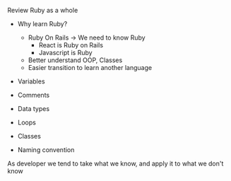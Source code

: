 Review Ruby as a whole
- Why learn Ruby?

    - Ruby On Rails -> We need to know Ruby
        - React is Ruby on Rails
        - Javascript is Ruby
    - Better understand OOP, Classes
    - Easier transition to learn another language

- Variables
- Comments
- Data types
- Loops
- Classes
- Naming convention

As developer we tend to take what we know, and apply it to what we don't know




